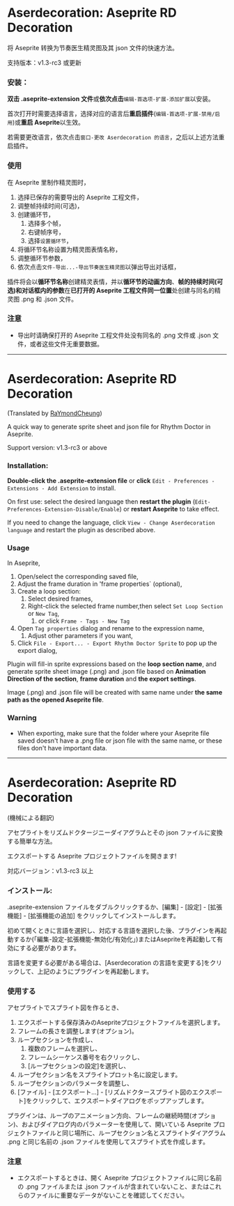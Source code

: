 # Aserdecoration: Aseprite RD Decoration
将 Aseprite 转换为节奏医生精灵图及其 json 文件的快速方法。

支持版本：v1.3-rc3 或更新

### 安装：

**双击 .aseprite-extension 文件**或**依次点击**`编辑-首选项-扩展-添加扩展`以安装。

首次打开时需要选择语言，选择对应的语言后**重启插件**(`编辑-首选项-扩展-禁用/启用`)或**重启 Aseprite**以生效。

若需要更改语言，依次点击`窗口-更改 Aserdecoration 的语言`，之后以上述方法重启插件。

### 使用

在 Aseprite 里制作精灵图时，

1. 选择已保存的需要导出的 Aseprite 工程文件，
1. 调整帧持续时间(可选)，
1. 创建循环节，
	1. 选择多个帧，
	1. 右键帧序号，
	1. 选择`设置循环节`，
1. 将循环节名称设置为精灵图表情名称，
1. 调整循环节参数，
1. 依次点击`文件-导出...-导出节奏医生精灵图`以弹出导出对话框，

插件将会以**循环节名称**创建精灵表情，并以**循环节的动画方向**、**帧的持续时间(可选)**和**对话框内的参数**在**已打开的 Aseprite 工程文件同一位置**处创建与同名的精灵图 .png 和 .json 文件。

### 注意
+ 导出时请确保打开的 Aseprite 工程文件处没有同名的 .png 文件或 .json 文件，或者这些文件无重要数据。

***

# Aserdecoration: Aseprite RD Decoration
(Translated by [RaYmondCheung](https://github.com/RaYm0ndCheun9))

A quick way to generate sprite sheet and json file for Rhythm Doctor in Aseprite.

Support version: v1.3-rc3 or above

### Installation:

**Double-click the .aseprite-extension file** or **click** `Edit - Preferences - Extensions - Add Extension` to install. 

On first use: select the desired language then **restart the plugin** (`Edit-Preferences-Extension-Disable/Enable`) or **restart Aseprite** to take effect.

If you need to change the language, click `View - Change Aserdecoration language` and restart the plugin as described above.

### Usage

In Aseprite,

1. Open/select the corresponding saved file,
1. Adjust the frame duration in 'frame properties` (optional),
1. Create a loop section:
	1. Select desired frames,
	1. Right-click the selected frame number,then select `Set Loop Section` or `New Tag`,
		1. or click `Frame - Tags - New Tag`
1. Open `Tag properties` dialog and rename to the expression name,
	1. Adjust other parameters if you want,
1. Click `File - Export... - Export Rhythm Doctor Sprite` to pop up the export dialog,

Plugin will fill-in sprite expressions based on the **loop section name**, and generate sprite sheet image (.png) and .json file based on **Animation Direction of the section**, **frame duration** and **the export settings**.

Image (.png) and .json file will be created with same name under **the same path as the opened Aseprite file**.

### Warning
+ When exporting, make sure that the folder where your Aseprite file saved doesn't have a .png file or json file with the same name, or these files don't have important data.

***

# Aserdecoration: Aseprite RD Decoration
(機械による翻訳)

アセプライトをリズムドクタージニーダイアグラムとその json ファイルに変換する簡単な方法。

エクスポートする Aseprite プロジェクトファイルを開きます!

対応バージョン：v1.3-rc3 以上

### インストール:

.aseprite-extension ファイルをダブルクリックするか、[編集] - [設定] - [拡張機能] - [拡張機能の追加] をクリックしてインストールします。 

初めて開くときに言語を選択し、対応する言語を選択した後、プラグインを再起動するか(「編集-設定-拡張機能-無効化/有効化」)またはAsepriteを再起動して有効にする必要があります。

言語を変更する必要がある場合は、[Aserdecoration の言語を変更する]をクリックして、上記のようにプラグインを再起動します。

### 使用する

アセプライトでスプライト図を作るとき、

1. エクスポートする保存済みのAsepriteプロジェクトファイルを選択します。
1. フレームの長さを調整します(オプション)。
1. ループセクションを作成し、
	1. 複数のフレームを選択し、
	1. フレームシーケンス番号を右クリックし、
	1. [ループセクションの設定]を選択し、
1. ループセクション名をスプライトプロット名に設定します。
1. ループセクションのパラメータを調整し、
1. [ファイル] - [エクスポート...] - [リズムドクタースプライト図のエクスポート]をクリックして、エクスポートダイアログをポップアップします。

プラグインは、ループのアニメーション方向、フレームの継続時間(オプション)、およびダイアログ内のパラメーターを使用して、開いている Aseprite プロジェクトファイルと同じ場所に、ループセクション名とスプライトダイアグラム .png と同じ名前の .json ファイルを使用してスプライト式を作成します。

### 注意
+ エクスポートするときは、開く Aseprite プロジェクトファイルに同じ名前の .png ファイルまたは .json ファイルが含まれていないこと、またはこれらのファイルに重要なデータがないことを確認してください。
